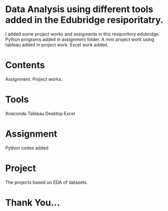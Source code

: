 # Data Analysis using different tools added in the Edubridge resiporitatry.
I added some project works and assigments in this resiporitory edubridge.
Python programs added in assignment folder.
A mini project work using tableau added in project work.
Excel work added.
# Contents
Assignment.
Project works.
# Tools
Anaconda
Tableau Desktop
Excel
# Assignment
Python codes added
# Project
The projects based on EDA of datasets.

# Thank You...


